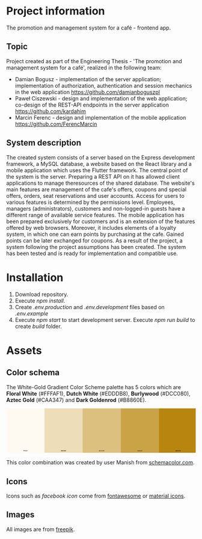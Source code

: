 # Project information
The promotion and management system for a café - frontend app.

## Topic
Project created as part of the Engineering Thesis - 'The promotion and management system for a café', realized in the following team:

- Damian Bogusz - implementation of the server application; implementation of authorization, authentication and session mechanics in the web application
https://github.com/damianboguszpl
- Paweł Ciszewski - design and implementation of the web application; co-design of the REST-API endpoints in the server application
https://github.com/kardahim
- Marcin Ferenc - design and implementation of the mobile application
https://github.com/FerencMarcin

## System description
The created system consists of a server based on the Express development framework, a MySQL database, a website based on the React library and a mobile application which uses the Flutter framework. The central point of the system is the server. Preparing a REST API on it has allowed client applications to manage theresources of the shared database. The website's main features are management of the cafe's offers, coupons and special offers, orders, seat reservations and user accounts. Access for users to various features is determined by the permissions level. Employees, managers (administrators), customers and non-logged-in guests have a different range of available service features. The mobile application has been prepared exclusively for customers and is an extension of the features offered by web browsers. Moreover, it includes elements of a loyalty system, in which one can earn points by purchasing at the cafe. Gained points can be later exchanged for coupons. As a result of the project, a system following the project assumptions has been created. The system has been tested and is ready for implementation and compatible use.

# Installation

1. Download repository.
2. Execute *npm install*.
3. Create *.env.production* and *.env.development* files based on *.env.example*
4. Execute *npm start* to start development server. Execute *npm run build* to create *build* folder.

# Assets

## Color schema

The White-Gold Gradient Color Scheme palette has 5 colors which are **Floral White** (#FFFAF1), **Dutch White** (#EDDDB8), **Burlywood** (#DCC080), **Aztec Gold** (#CAA347) and **Dark Goldenrod** (#B8860E).

![color schema](previews/color-schema.png)

This color combination was created by user Manish from [schemacolor.com](https://www.schemecolor.com/white-gold-gradient.php#download). 

## Icons

Icons such as *facebook icon* come from [fontawesome](https://fontawesome.com/search?q=bars&s=solid%2Cbrands) or [material icons](https://mui.com/material-ui/material-icons/).

## Images

All images are from [freepik](https://www.freepik.com/vectors/coffee).
